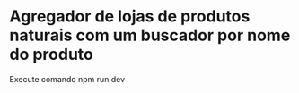# Agregador de lojas de produtos naturais com um buscador por nome do produto

Execute comando npm run dev

